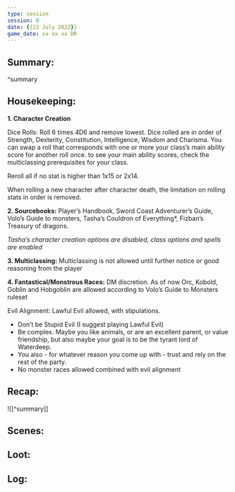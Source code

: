 ```yaml
---
type: session
session: 0
date: {{23 July 2022}}
game_date: xx xx xx DR
---
```




## Summary:

^summary
## Housekeeping:
**1. Character Creation**

Dice Rolls: Roll 6 times 4D6 and remove lowest. Dice rolled are in order of Strength, Dexterity, Constitution, Intelligence, Wisdom and Charisma. You can swap a roll that corresponds with one or more your class’s main ability score for another roll once. to see your main ability scores, check the multiclassing prerequisites for your class.

Reroll all if no stat is higher than 1x15 or 2x14.

When rolling a new character after character death, the limitation on rolling stats in order is removed.

**2. Sourcebooks:** Player’s Handbook, Sword Coast Adventurer’s Guide, Volo’s Guide to monsters, Tasha’s Couldron of Everything*, Fizban’s Treasury of dragons.

*Tasha’s character creation options are disabled, class options and spells are enabled*

**3. Multiclassing:** Multiclassing is not allowed until further notice or good reasoning from the player

**4. Fantastical/Monstrous Races:** DM discretion. As of now Orc, Kobold, Goblin and Hobgoblin are allowed according to Volo’s Guide to Monsters ruleset

Evil Alignment: Lawful Evil allowed, with stipulations.

- Don’t be Stupid Evil (I suggest playing Lawful Evil)
- Be complex. Maybe you like animals, or are an excellent parent, or value friendship, but also maybe your goal is to be the tyrant lord of Waterdeep.
-  You also - for whatever reason you come up with - trust and rely on the rest of the party.
- No monster races allowed combined with evil alignment
## Recap:
![[^summary]]
## Scenes:
## Loot:
## Log:


